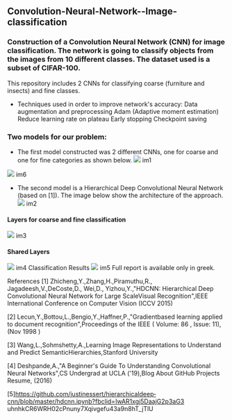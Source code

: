 ## Convolution-Neural-Network--Image-classification
### Construction of a Convolution Neural Network (CNN) for image classification.  The network is going to classify objects from the images from 10 different classes. The dataset used is a subset of CIFAR-100.


This repository includes 2 CNNs for classifying coarse (furniture and insects) and fine classes.

- Techniques used in order to improve network's accuracy:
 	Data augmentation and preprocessing
	Adam (Adaptive moment estimation)
	Reduce learning rate on plateau
	Early stopping
	Checkpoint saving

### Two models for our problem:
- The first model constructed was 2 different CNNs, one for coarse and one for fine categories as shown below.
![](https://github.com/theoVag/Convolution-Neural-Network--Image-classification/blob/master/images/im1.png)
im1

![](https://pandao.github.io/editor.md/images/logos/editormd-logo-180x180.png)
im6
- The second model is a Hierarchical Deep Convolutional Neural Network (based on [1]). The image below show the architecture of the approach.
![](https://pandao.github.io/editor.md/images/logos/editormd-logo-180x180.png)
im2
#### Layers for coarse and fine classification
![](https://pandao.github.io/editor.md/images/logos/editormd-logo-180x180.png)
im3
#### Shared Layers
![](https://pandao.github.io/editor.md/images/logos/editormd-logo-180x180.png)
im4
Classification Results
![](https://pandao.github.io/editor.md/images/logos/editormd-logo-180x180.png)
im5
Full report is available only in greek.





References
[1] Zhicheng,Y.,Zhang,Η.,Piramuthu,R., Jagadeesh,V.,DeCoste,D., Wei,D., Yizhou,Y.,"HD­CNN: Hierarchical
Deep Convolutional Neural Network for Large ScaleVisual Recognition",IEEE International Conference on
Computer Vision (ICCV 2015)

[2] Lecun,Y.,Bottou,L.,Bengio,Y.,Haffner,P.,"Gradient­based learning applied to document
recognition",Proceedings of the IEEE ( Volume: 86 , Issue: 11), (Nov 1998 )

[3] Wang,L.,Sohmshetty,A.,Learning Image Representations to Understand and Predict
SemanticHierarchies,Stanford University

[4] Deshpande,A.,"A Beginner's Guide To Understanding Convolutional Neural Networks",CS Undergrad at UCLA
('19),Blog About GitHub Projects Resume, (2016)

[5]https://github.com/justinessert/hierarchical­deep­cnn/blob/master/hdcnn.ipynb?fbclid=IwAR1xgj5DaajG2p3aG3
uhnhkCR6WRH02cPnuny7Xqivgefu43a9n8hT_jTlU
